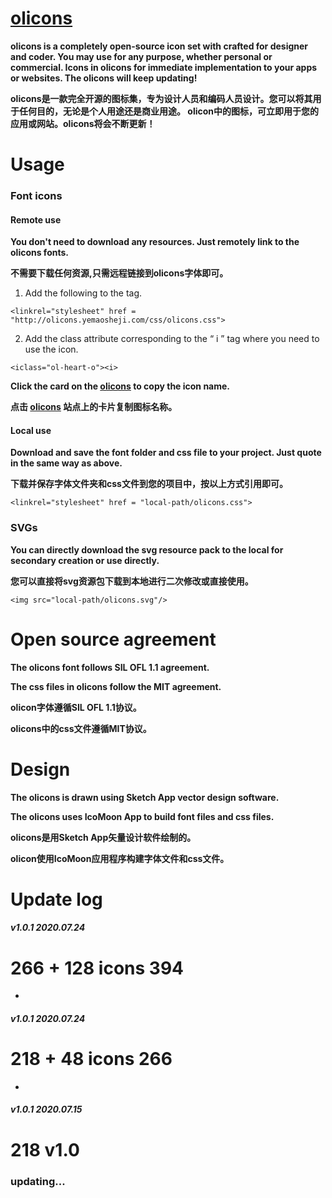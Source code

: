 # [olicons](http://olicons.yemaosheji.com) 

**olicons is a completely open-source icon set with crafted for designer and coder. You may use for any purpose, whether personal or commercial. Icons in olicons for immediate implementation to your apps or websites. The olicons will keep updating!**

**olicons是一款完全开源的图标集，专为设计人员和编码人员设计。您可以将其用于任何目的，无论是个人用途还是商业用途。 olicon中的图标，可立即用于您的应用或网站。olicons将会不断更新！**


# Usage

### Font icons

#### Remote use

**You don't need to download any resources. Just remotely link to the olicons fonts.**

**不需要下载任何资源,只需远程链接到olicons字体即可。**

1. Add the following to the <head> tag.
  
`<linkrel="stylesheet" href = "http://olicons.yemaosheji.com/css/olicons.css">`


2. Add the class attribute corresponding to the “ i ” tag where you need to use the icon.

`<iclass="ol-heart-o"><i>`


**Click the card on the [olicons](http://olicons.yemaosheji.com) to copy the icon name.**

**点击 [olicons](http://olicons.yemaosheji.com) 站点上的卡片复制图标名称。**

#### Local use

**Download and save the font folder and css file to your project. Just quote in the same way as above.**

**下载并保存字体文件夹和css文件到您的项目中，按以上方式引用即可。**

`<linkrel="stylesheet" href = "local-path/olicons.css">`


### SVGs

**You can directly download the svg resource pack to the local for secondary creation or use directly.**

**您可以直接将svg资源包下载到本地进行二次修改或直接使用。**

`<img src="local-path/olicons.svg"/>`


# Open source agreement

**The olicons font follows SIL OFL 1.1 agreement.**

**The css files in olicons follow the MIT agreement.**

**olicon字体遵循SIL OFL 1.1协议。**

**olicons中的css文件遵循MIT协议。**


# Design

**The olicons is drawn using Sketch App vector design software.**

**The olicons uses IcoMoon App to build font files and css files.**

**olicons是用Sketch App矢量设计软件绘制的。**

**olicon使用IcoMoon应用程序构建字体文件和css文件。**


# Update log

##### v1.0.1 2020.07.24

# 266 + 128 icons 394

-

##### v1.0.1 2020.07.24

# 218 + 48 icons 266

-

##### v1.0.1 2020.07.15

# 218 v1.0


### updating...

